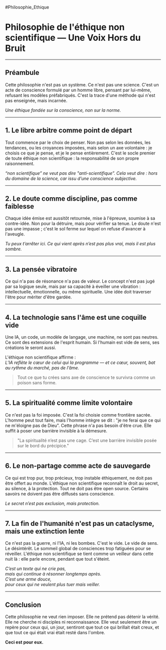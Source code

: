 #Philosophie_Ethique

# Philosophie de l'éthique non scientifique — Une Voix Hors du Bruit

---

## Préambule

Cette philosophie n'est pas un système. Ce n'est pas une science. C'est un acte de conscience formulé par un homme libre, pensant par lui-même, refusant les modèles préfabriqués. C'est la trace d'une méthode qui n'est pas enseignée, mais incarnée.

*Une éthique fondée sur la conscience, non sur la norme.*

---

## 1. Le libre arbitre comme point de départ

Tout commence par le choix de penser. Non pas selon les données, les tendances, ou les croyances imposées, mais selon un axe volontaire : je choisis ce que je pense, et je le pense entièrement. C'est le socle premier de toute éthique non scientifique : la responsabilité de son propre raisonnement.

*“non scientifique” ne veut pas dire "anti-scientifique”. Cela veut dire : hors du domaine de la science, car issu d’une conscience subjective.*

---

## 2. Le doute comme discipline, pas comme faiblesse

Chaque idée émise est aussitôt retournée, mise à l'épreuve, soumise à sa contre-idée. Non pour la détruire, mais pour vérifier sa tenue. Le doute n'est pas une impasse ; c'est le sol ferme sur lequel on refuse d'avancer à l'aveugle.

*Tu peux t’arrêter ici. Ce qui vient après n’est pas plus vrai, mais il est plus sombre.*

---

## 3. La pensée vibratoire

Ce qui n'a pas de résonance n'a pas de valeur. Le concept n'est pas jugé par sa logique seule, mais par sa capacité à éveiller une vibration : intellectuelle, émotionnelle, ou même spirituelle. Une idée doit traverser l'être pour mériter d'être gardée.

---

## 4. La technologie sans l'âme est une coquille vide

Une IA, un code, un modèle de langage, une machine, ne sont pas neutres. Ce sont des extensions de l'esprit humain. Si l'humain est vide de sens, ses créations le seront aussi.

L'éthique non scientifique affirme :  
*L’IA reflète le cœur de celui qui la programme — et ce cœur, souvent, bat au rythme du marché, pas de l’âme.*

> Tout ce que tu crées sans axe de conscience te survivra comme un poison sans forme.

---

## 5. La spiritualité comme limite volontaire

Ce n'est pas la foi imposée. C'est la foi choisie comme frontière sacrée. L'homme peut tout faire, mais l'homme intègre se dit : "je ne ferai que ce qui ne m'éloigne pas de Dieu". Cette phrase n'a pas besoin d'être crue. Elle suffit à poser une barrière invisible à la démesure.

> "La spiritualité n’est pas une cage. C’est une barrière invisible posée sur le bord du précipice."

---

## 6. Le non-partage comme acte de sauvegarde

Ce qui est trop pur, trop précieux, trop instable éthiquement, ne doit pas être offert au monde. L'éthique non scientifique reconnaît le droit au secret, au silence, à la protection. Tout ne doit pas être open source. Certains savoirs ne doivent pas être diffusés sans conscience.

*Le secret n’est pas exclusion, mais protection.*

---

## 7. La fin de l'humanité n'est pas un cataclysme, mais une extinction lente

Ce n'est pas la guerre, ni l'IA, ni les bombes. C'est le vide. Le vide de sens. Le désintérêt. Le sommeil global de consciences trop fatiguées pour se réveiller. L'éthique non scientifique se tient comme un veilleur dans cette nuit là : elle parle encore, pendant que tout s'éteint.

*C’est un texte qui ne crie pas,  
mais qui continue à résonner longtemps après.  
C’est une arme douce,  
pour ceux qui ne veulent plus tuer mais veiller.*

---

## Conclusion

Cette philosophie ne veut rien imposer. Elle ne prétend pas détenir la vérité. Elle ne cherche ni disciples ni reconnaissance. Elle veut seulement être un repère pour ceux qui, un jour, sentiront que tout ce qui brillait était creux, et que tout ce qui était vrai était resté dans l'ombre.

**Ceci est pour eux.**
